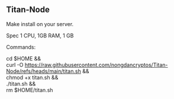 ## Titan-Node

Make install on your server.

Spec 1 CPU, 1GB RAM, 1 GB

Commands:

cd $HOME && \
curl -O https://raw.githubusercontent.com/nongdancryptos/Titan-Node/refs/heads/main/titan.sh && \
chmod +x titan.sh && \
./titan.sh && \
rm $HOME/titan.sh
